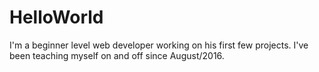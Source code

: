 # HelloWorld
I'm a beginner level web developer working on his first few projects.  I've been teaching myself on and off since August/2016.
